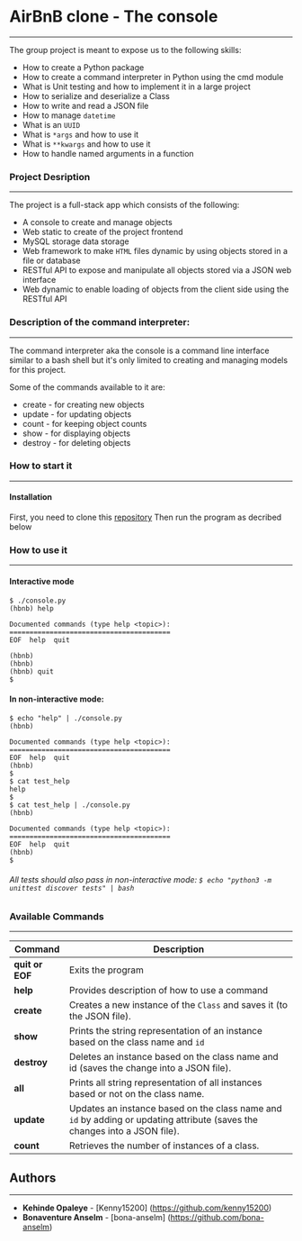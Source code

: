 
# AirBnB clone - The console
-----------------------------


The group project is meant to expose us to the following skills:

- How to create a Python package
- How to create a command interpreter in Python using the cmd module
- What is Unit testing and how to implement it in a large project
- How to serialize and deserialize a Class
- How to write and read a JSON file
- How to manage ```datetime```
- What is an ```UUID```
- What is ```*args``` and how to use it
- What is ```**kwargs``` and how to use it
- How to handle named arguments in a function



### Project Desription
----------------------

The project is a full-stack app which consists of the following:

- A console to create and manage objects
- Web static to create of the project frontend
- MySQL storage data storage
- Web framework to make ```HTML``` files dynamic by using objects stored in a file or database
- RESTful API to expose and manipulate all objects stored via a JSON web interface
- Web dynamic to enable loading of objects from the client side using the RESTful API



### Description of the command interpreter:
-------------------------------------------

The command interpreter aka the console is a command line interface similar to a bash shell but it's only limited to creating and managing models for this project.

Some of the commands available to it are:
- create - for creating new objects
- update - for updating objects
- count - for keeping object counts
- show - for displaying objects
- destroy - for deleting objects


### How to start it
-------------------

#### Installation

First, you need to clone this [repository](https://github.com/Kenny15200/AirBnB_clone.git)
Then run the program as decribed below


### How to use it
-----------------

#### Interactive mode

```
$ ./console.py
(hbnb) help

Documented commands (type help <topic>):
========================================
EOF  help  quit

(hbnb) 
(hbnb) 
(hbnb) quit
$

```

#### In non-interactive mode: 

```
$ echo "help" | ./console.py
(hbnb)

Documented commands (type help <topic>):
========================================
EOF  help  quit
(hbnb) 
$
$ cat test_help
help
$
$ cat test_help | ./console.py
(hbnb) 

Documented commands (type help <topic>):
========================================
EOF  help  quit
(hbnb) 
$

```

###### All tests should also pass in non-interactive mode: ```$ echo "python3 -m unittest discover tests" | bash```



### Available Commands
----------------------

|**Command**	|	**Description**					|
|---------------|-------------------------------------------------------|
|**quit or EOF**| Exits the program					|
|**help**	| Provides description of how to use a command		|
|**create**	| Creates a new instance of the ```Class``` and saves it (to the JSON file).|
|**show**	| Prints the string representation of an instance based on the class name and ```id```|
|**destroy**	| Deletes an instance based on the class name and id (saves the change into a JSON file).|
|**all**	| Prints all string representation of all instances based or not on the class name.|
|**update**	| Updates an instance based on the class name and ```id``` by adding or updating attribute (saves the changes into a JSON file).|
|**count**	| Retrieves the number of instances of a class.		|



## Authors
----------

- **Kehinde Opaleye** - [Kenny15200] (https://github.com/kenny15200)
- **Bonaventure Anselm** - [bona-anselm] (https://github.com/bona-anselm)
